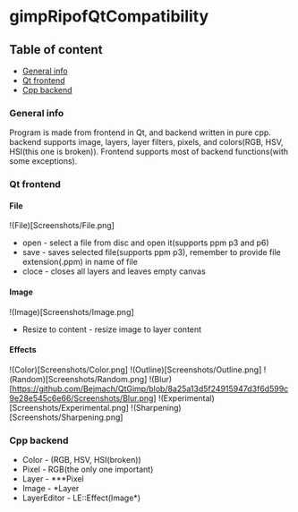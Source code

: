# gimpRipofQtCompatibility

## Table of content
* [General info](#General-info)
* [Qt frontend](#Qt-frontend)
* [Cpp backend](#Cpp-backend)

### General info
Program is made from frontend in Qt, and backend written in pure cpp. backend supports image, layers, layer filters, pixels, and colors(RGB, HSV, HSI(this one is broken)). Frontend supports most of backend functions(with some exceptions).

### Qt frontend

#### File
!(File)[Screenshots/File.png]
* open - select a file from disc and open it(supports ppm p3 and p6)
* save - saves selected file(supports ppm p3), remember to provide file extension(.ppm) in name of file
* cloce - closes all layers and leaves empty canvas

#### Image
!(Image)[Screenshots/Image.png]
* Resize to content - resize image to layer content

#### Effects
!(Color)[Screenshots/Color.png]
!(Outline)[Screenshots/Outline.png]
!(Random)[Screenshots/Random.png]
!(Blur)[https://github.com/Bejmach/QtGimp/blob/8a25a13d5f24915947d3f6d599c9e28e545c6e66/Screenshots/Blur.png]
!(Experimental)[Screenshots/Experimental.png]
!(Sharpening)[Screenshots/Sharpening.png]


### Cpp backend
* Color - (RGB, HSV, HSI(broken))
* Pixel - RGB(the only one important)
* Layer - ***Pixel
* Image - *Layer
* LayerEditor - LE::Effect(Image*)
